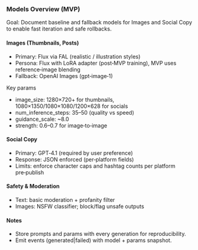 ### Models Overview (MVP)

Goal: Document baseline and fallback models for Images and Social Copy to enable fast iteration and safe rollbacks.

#### Images (Thumbnails, Posts)
- Primary: Flux via FAL (realistic / illustration styles)
- Persona: Flux with LoRA adapter (post‑MVP training), MVP uses reference‑image blending
- Fallback: OpenAI Images (gpt‑image‑1)

Key params
- image_size: 1280×720+ for thumbnails, 1080×1350/1080×1080/1200×628 for socials
- num_inference_steps: 35–50 (quality vs speed)
- guidance_scale: ~8.0
- strength: 0.6–0.7 for image‑to‑image

#### Social Copy
- Primary: GPT‑4.1 (required by user preference)
- Response: JSON enforced (per‑platform fields)
- Limits: enforce character caps and hashtag counts per platform pre‑publish

#### Safety & Moderation
- Text: basic moderation + profanity filter
- Images: NSFW classifier; block/flag unsafe outputs

#### Notes
- Store prompts and params with every generation for reproducibility.
- Emit events (generated|failed) with model + params snapshot.

